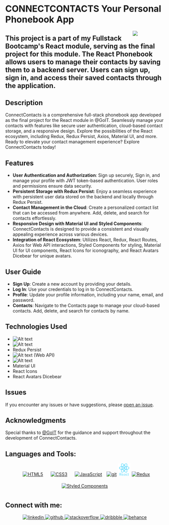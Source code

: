 # **CONNECTCONTACTS** Your Personal Phonebook App
<img align="right" src="https://media.giphy.com/media/du3J3cXyzhj75IOgvA/giphy.gif" width="100"/>

## This project is a part of my Fullstack Bootcamp's React module, serving as the final project for this module. The React Phonebook allows users to manage their contacts by saving them to a backend server. Users can sign up, sign in, and access their saved contacts through the application.

## Description

ConnectContacts is a comprehensive full-stack phonebook app developed as the final project for the React module in @GoIT. Seamlessly manage your contacts with features like secure user authentication, cloud-based contact storage, and a responsive design. Explore the possibilities of the React ecosystem, including Redux, Redux Persist, Axios, Material UI, and more.
Ready to elevate your contact management experience? Explore ConnectContacts today!

## Features

- **User Authentication and Authorization**: Sign up securely, Sign in, and manage your profile with JWT token-based authentication. User roles and permissions ensure data security.
- **Persistent Storage with Redux Persist**: Enjoy a seamless experience with persistent user data stored on the backend and locally through Redux Persist.
- **Contact Management in the Cloud**: Create a personalized contact list that can be accessed from anywhere. Add, delete, and search for contacts effortlessly.
- **Responsive Design with Material UI and Styled Components**: ConnectContacts is designed to provide a consistent and visually appealing experience across various devices.
- **Integration of React Ecosystem**: Utilizes React, Redux, React Routes, Axios for Web API interactions, Styled Components for styling, Material UI for UI components, React Icons for iconography, and React Avatars Dicebear for unique avatars.

## User Guide

* **Sign Up**: Create a new account by providing your details.
* **Log In**: Use your credentials to log in to ConnectContacts.
* **Profile**: Update your profile information, including your name, email, and password.
* **Contacts**: Navigate to the Contacts page to manage your cloud-based contacts. Add, delete, and search for contacts by name.

## Technologies Used
- ![Alt text](https://img.shields.io/badge/React-61DAFB.svg?style=for-the-badge&logo=React&logoColor=black)
- ![Alt text](https://img.shields.io/badge/Redux-764ABC.svg?style=for-the-badge&logo=Redux&logoColor=white)
- Redux Persist
- ![Alt text](https://img.shields.io/badge/Axios-5A29E4.svg?style=for-the-badge&logo=Axios&logoColor=white) (Web API)
- ![Alt text](https://img.shields.io/badge/styledcomponents-DB7093.svg?style=for-the-badge&logo=styled-components&logoColor=white)
- Material UI
- React Icons
- React Avatars Dicebear

## Issues

If you encounter any issues or have suggestions, please [open an issue](https://github.com/Alexandrbig1/goit-react-hw-08-phonebook/issues).

## Acknowledgments
Special thanks to [@GoIT](https://goit.global/us/) for the guidance and support throughout the development of ConnectContacts.

## Languages and Tools:
<div align="center">  
 
<a href="https://en.wikipedia.org/wiki/HTML5" target="_blank"><img style="margin: 10px" src="https://profilinator.rishav.dev/skills-assets/html5-original-wordmark.svg" alt="HTML5" height="50" /></a>
<a href="https://www.w3schools.com/css/" target="_blank"><img style="margin: 10px" src="https://profilinator.rishav.dev/skills-assets/css3-original-wordmark.svg" alt="CSS3" height="50" /></a>
<a href="https://www.javascript.com/" target="_blank"><img style="margin: 10px" src="https://profilinator.rishav.dev/skills-assets/javascript-original.svg" alt="JavaScript" height="50" /></a>
<a href="https://git-scm.com/" target="_blank" rel="noreferrer"> <img src="https://www.vectorlogo.zone/logos/git-scm/git-scm-icon.svg" alt="git" width="40" height="40"/></a>
<a href="https://reactjs.org/" target="_blank" rel="noreferrer"> <img src="https://raw.githubusercontent.com/devicons/devicon/master/icons/react/react-original-wordmark.svg" alt="react" width="40" height="40"/></a>
<a href="https://redux.js.org/" target="_blank" rel="noreferrer"><img src="https://raw.githubusercontent.com/danielcranney/readme-generator/main/public/icons/skills/redux-colored.svg" width="36" height="36" alt="Redux" /></a>
<a href="https://styled-components.com/" target="_blank"><img style="margin: 10px" src="https://profilinator.rishav.dev/skills-assets/styled-components.png" alt="Styled Components" height="50" /></a>
</div>

## Connect with me:  
<div align="center">
<a href="https://linkedin.com/in/alex-smagin29" target="_blank">
<img src=https://img.shields.io/badge/linkedin-%231E77B5.svg?&style=for-the-badge&logo=linkedin&logoColor=white alt=linkedin style="margin-bottom: 5px;" />
</a>
<a href="https://github.com/alexandrbig1" target="_blank">
<img src=https://img.shields.io/badge/github-%2324292e.svg?&style=for-the-badge&logo=github&logoColor=white alt=github style="margin-bottom: 5px;" />
</a>
  <a href="https://stackoverflow.com/users/22484161/alex-smagin" target="_blank">
<img src=https://img.shields.io/badge/stackoverflow-%23F28032.svg?&style=for-the-badge&logo=stackoverflow&logoColor=white alt=stackoverflow style="margin-bottom: 5px;" />
</a>
<a href="https://dribbble.com/Alexandrbig1" target="_blank">
<img src=https://img.shields.io/badge/dribbble-%23E45285.svg?&style=for-the-badge&logo=dribbble&logoColor=white alt=dribbble style="margin-bottom: 5px;" />
</a>
<a href="https://www.behance.net/a1126" target="_blank">
<img src=https://img.shields.io/badge/behance-%23191919.svg?&style=for-the-badge&logo=behance&logoColor=white alt=behance style="margin-bottom: 5px;" />
</a>  
</div> 
